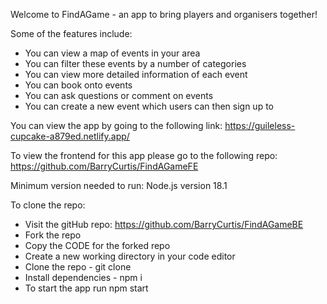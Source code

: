 Welcome to FindAGame - an app to bring players and organisers together!

Some of the features include:

- You can view a map of events in your area
- You can filter these events by a number of categories
- You can view more detailed information of each event
- You can book onto events
- You can ask questions or comment on events
- You can create a new event which users can then sign up to

You can view the app by going to the following link: https://guileless-cupcake-a879ed.netlify.app/

To view the frontend for this app please go to the following repo: https://github.com/BarryCurtis/FindAGameFE

Minimum version needed to run: Node.js version 18.1

To clone the repo:

- Visit the gitHub repo: https://github.com/BarryCurtis/FindAGameBE
- Fork the repo
- Copy the CODE for the forked repo
- Create a new working directory in your code editor
- Clone the repo - git clone
- Install dependencies - npm i
- To start the app run npm start
